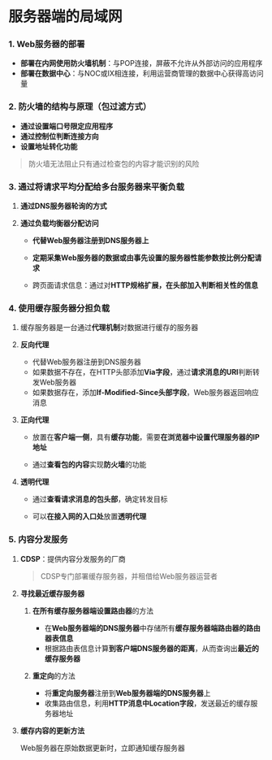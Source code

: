 # 服务器端的局域网

### 1. Web服务器的部署

- **部署在内网使用防火墙机制**：与POP连接，屏蔽不允许从外部访问的应用程序
- **部署在数据中心**：与NOC或IX相连接，利用运营商管理的数据中心获得高访问量

### 2. 防火墙的结构与原理（包过滤方式）

- **通过设置端口号限定应用程序**
- **通过控制位判断连接方向**
- **设置地址转化功能**

> 防火墙无法阻止只有通过检查包的内容才能识别的风险

### 3. 通过将请求平均分配给多台服务器来平衡负载

1. **通过DNS服务器轮询的方式**

2. **通过负载均衡器分配访问**

   - **代替Web服务器注册到DNS服务器上**
   - **定期采集Web服务器的数据或由事先设置的服务器性能参数按比例分配请求**

   - 跨页面请求信息：通过对**HTTP规格扩展，在头部加入判断相关性的信息**

### 4. 使用缓存服务器分担负载

1. 缓存服务器是一台通过**代理机制**对数据进行缓存的服务器

2. **反向代理**

   - 代替Web服务器注册到DNS服务器
   - 如果数据不存在，在HTTP头部添加**Via字段**，通过**请求消息的URI**判断转发Web服务器
   - 如果数据存在，添加**If-Modified-Since头部字段**，Web服务器返回响应消息

3. **正向代理**

   - 放置在**客户端一侧**，具有**缓存功能**，需要**在浏览器中设置代理服务器的IP地址**

   - 通过**查看包的内容**实现**防火墙**的功能

4. **透明代理**

   - 通过**查看请求消息的包头部**，确定转发目标

   - 可以**在接入网的入口处**放置**透明代理**

### 5. 内容分发服务

1. **CDSP**：提供内容分发服务的厂商

   > CDSP专门部署缓存服务器，并租借给Web服务器运营者

2. **寻找最近缓存服务器**

   1. **在所有缓存服务器端设置路由器**的方法
      - 在**Web服务器端的DNS服务器**中存储所有**缓存服务器端路由器的路由器表信息**
      - 根据路由表信息计算**到客户端DNS服务器的距离**，从而查询出**最近的缓存服务器**

   2. **重定向**的方法
      - 将**重定向服务器**注册到**Web服务器端的DNS服务器**上
      - 收集路由信息，利用**HTTP消息中Location字段**，发送最近的缓存服务器地址

3. **缓存内容的更新方法**

   Web服务器在原始数据更新时，立即通知缓存服务器